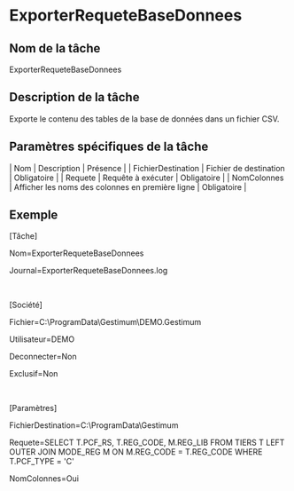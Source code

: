 # ExporterRequeteBaseDonnees

## Nom de la tâche


ExporterRequeteBaseDonnees


## Description de la tâche


Exporte le contenu des tables de la base de données dans un fichier CSV.


## Paramètres spécifiques de la tâche








| Nom | Description | Présence |
| FichierDestination | Fichier de destination | Obligatoire |
| Requete | Requête à exécuter | Obligatoire |
| NomColonnes | Afficher les noms des colonnes en première ligne | Obligatoire |


## Exemple


[Tâche]


Nom=ExporterRequeteBaseDonnees


Journal=ExporterRequeteBaseDonnees.log


 


[Société]


Fichier=C:\ProgramData\Gestimum\DEMO.Gestimum


Utilisateur=DEMO


Deconnecter=Non


Exclusif=Non


 


[Paramètres]


FichierDestination=C:\ProgramData\Gestimum


Requete=SELECT T.PCF\_RS, T.REG\_CODE, M.REG\_LIB FROM TIERS T LEFT OUTER JOIN MODE\_REG M ON M.REG\_CODE = T.REG\_CODE WHERE T.PCF\_TYPE = 'C'


NomColonnes=Oui


